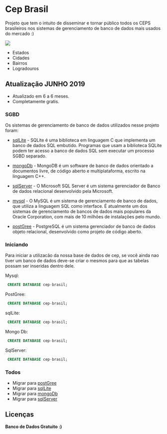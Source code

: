 # Cep Brasil

Projeto que tem o intuito de disseminar e tornar público todos os CEPS brasileiros nos sistemas de gerenciamento de banco de dados mais usados do mercado :)

![](http://oi63.tinypic.com/dqojlx.jpg)

  - Estados
  - Cidades
  - Bairros
  - Logradouros

## Atualização JUNHO 2019

  - Atualizado em 6 a 6 meses.
  - Completamente gratis.


### SGBD

Os sistemas de gerenciamento de banco de dados utilizados nesse projeto foram:

* [sqlLite] - SQLite é uma biblioteca em linguagem C que implementa um banco de dados SQL embutido. Programas que usam a biblioteca SQLite podem ter acesso a banco de dados SQL sem executar um processo SGBD separado.

* [mongoDb] - MongoDB é um software de banco de dados orientado a documentos livre, de código aberto e multiplataforma, escrito na linguagem C++.

* [sqlServer] - O Microsoft SQL Server é um sistema gerenciador de Banco de dados relacional desenvolvido pela Microsoft.

* [mysql] - O MySQL é um sistema de gerenciamento de banco de dados, que utiliza a linguagem SQL como interface. É atualmente um dos sistemas de gerenciamento de bancos de dados mais populares da Oracle Corporation, com mais de 10 milhões de instalações pelo mundo.

* [postGree] - PostgreSQL é um sistema gerenciador de banco de dados objeto relacional, desenvolvido como projeto de código aberto.


### Iniciando

Para iniciar a utilizacão da nossa base de dados de cep, se você ainda nao tiver um banco de dados deve-se criar o mesmos para que as tabelas possam ser inseridas dentro dele.

Mysql:
```sql
 CREATE DATABASE cep-brasil; 
```

PostGree:
```sql
 CREATE DATABASE cep-brasil; 
```

sqlLite:
```sql
 CREATE DATABASE cep-brasil; 
```
Mongo Db:
```sql
 CREATE DATABASE cep-brasil; 
```
SqlServer:
```sql
 CREATE DATABASE cep-brasil; 
```

### Todos

 - Migrar para [postGree]
 - Migrar para [sqlLite]
 - Migrar para [mongoDb]
 - Migrar para [sqlServer]

Licenças
----



**Banco de Dados Gratuito :)**

[//]: # (These are reference links used in the body of this note and get stripped out when the markdown processor does its job. There is no need to format nicely because it shouldn't be seen. Thanks SO - http://stackoverflow.com/questions/4823468/store-comments-in-markdown-syntax)


   [sqlLite]: <https://www.sqlite.org/index.html>
   [mongoDb]: <https://www.mongodb.com>
   [sqlServer]: <https://www.microsoft.com/pt-br/sql-server/sql-server-downloads>
   [mysql]: <https://www.mysql.com/>
   [postGree]: <https://www.postgresql.org/>
